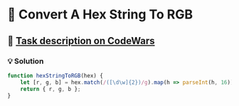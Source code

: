 # 📝 Convert A Hex String To RGB

## 🔗 [Task description on CodeWars](https://www.codewars.com/kata/5282b48bb70058e4c4000fa7)

### 💡 Solution

```javascript
function hexStringToRGB(hex) {
    let [r, g, b] = hex.match(/([\d\w]{2})/g).map(h => parseInt(h, 16));
    return { r, g, b };
}
```
